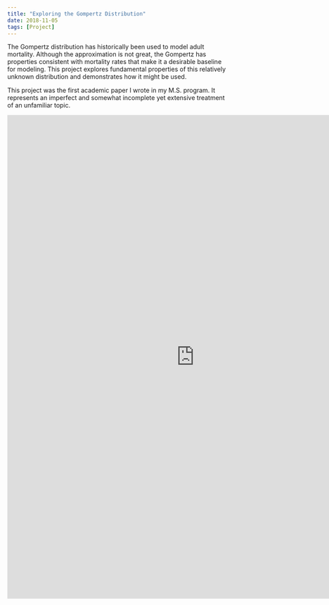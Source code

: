 ```yaml
---
title: "Exploring the Gompertz Distribution"
date: 2018-11-05
tags: [Project]
---
```


The Gompertz distribution has historically been used to model adult mortality. Although the approximation is not great, the Gompertz has properties consistent with mortality rates that make it a desirable baseline for modeling. This project explores fundamental properties of this relatively unknown distribution and demonstrates how it might be used. 

This project was the first academic paper I wrote in my M.S. program. It represents an imperfect and somewhat incomplete yet extensive treatment of an unfamiliar topic.

<embed src="https://wzhorton.github.io/portfolio/Gompertz.pdf#zoom=95" width="850" height="1100"  type="application/pdf" />
